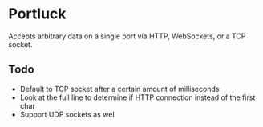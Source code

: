 # Portluck #

Accepts arbitrary data on a single port via HTTP, WebSockets, or a TCP socket.

## Todo

* Default to TCP socket after a certain amount of milliseconds
* Look at the full line to determine if HTTP connection instead of the first char
* Support UDP sockets as well
